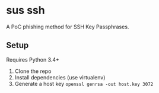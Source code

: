 # sus ssh

A PoC phishing method for SSH Key Passphrases.

## Setup
Requires Python 3.4+

1. Clone the repo
2. Install dependencies (use virtualenv)
3. Generate a host key `openssl genrsa -out host.key 3072`
